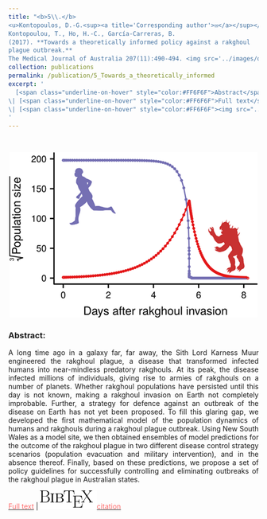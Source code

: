 ```yaml
---
title: "<b>5\\.</b> 
<u>Kontopoulos, D.-G.<sup><a title='Corresponding author'>✉</a></sup></u>, 
Kontopoulou, T., Ho, H.-C., García-Carreras, B. 
(2017). **Towards a theoretically informed policy against a rakghoul 
plague outbreak.** 
The Medical Journal of Australia 207(11):490-494. <img src='../images/open_access.png'>"
collection: publications
permalink: /publication/5_Towards_a_theoretically_informed
excerpt: '
  [<span class="underline-on-hover" style="color:#FF6F6F">Abstract</span>](../publication/5_Towards_a_theoretically_informed)
\| [<span class="underline-on-hover" style="color:#FF6F6F">Full text</span>](https://doi.org/10.5694/mja17.00792)
\| [<span class="underline-on-hover" style="color:#FF6F6F"><img src="../images/bibtex.svg">citation</span>](../bibtex/5_Towards_a_theoretically_informed.bib)
'
---
```


<br><center><img src="../images/publications/rakghouls.png"></center>

### Abstract:

<p style='text-align: justify;'>
A long time ago in a galaxy far, far away, the Sith Lord Karness Muur 
engineered the rakghoul plague, a disease that transformed infected 
humans into near-mindless predatory rakghouls. At its peak, the disease 
infected millions of individuals, giving rise to armies of rakghouls on 
a number of planets. Whether rakghoul populations have persisted until 
this day is not known, making a rakghoul invasion on Earth not 
completely improbable. Further, a strategy for defence against an 
outbreak of the disease on Earth has not yet been proposed. To fill 
this glaring gap, we developed the first mathematical model of the 
population dynamics of humans and rakghouls during a rakghoul plague 
outbreak. Using New South Wales as a model site, we then obtained 
ensembles of model predictions for the outcome of the rakghoul plague 
in two different disease control strategy scenarios (population 
evacuation and military intervention), and in the absence thereof. 
Finally, based on these predictions, we propose a set of policy 
guidelines for successfully controlling and eliminating outbreaks of 
the rakghoul plague in Australian states.
</p>

[<span class="underline-on-hover" style="color:#FF6F6F">Full text</span>](https://doi.org/10.5694/mja17.00792)
\| [<span class="underline-on-hover" style="color:#FF6F6F"><img src="../images/bibtex.svg">citation</span>](../bibtex/5_Towards_a_theoretically_informed.bib)
